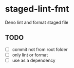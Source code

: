 # staged-lint-fmt

Deno lint and format staged file

## TODO

- [ ] commit not from root folder
- [ ] only lint or format
- [ ] use as a dependency
